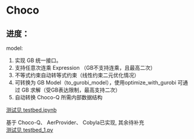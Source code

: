 # Choco

## 进度：
model:  
1. 实现 GB 统一接口。
2. 支持任意次连乘 Expression （GB不支持连乘，且最高二次）
2. 不等式约束自动转等式约束（线性约束二元优化情况）
3. 可转换为 GB Model（to_gurobi_model），使用optimize_with_gurobi 可通过 GB 求解（受GB表达限制，最高支持二次）
4. 自动转换 Choco-Q 所需内部数据结构  

[测试见 testbed.ipynb](./testbed.ipynb)


基于 Choco-Q、 AerProvider、 Cobyla已实现, 其余待补充  
[测试见 testbed_1.py](./testbed_1.py)